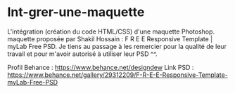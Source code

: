 # Int-grer-une-maquette
L'intégration (création du code HTML/CSS) d'une maquette Photoshop. maquette proposée par Shakil Hossain : F R E E Responsive Template | myLab Free PSD. Je tiens au passage à les remercier pour la qualité de leur travail et pour m'avoir autorisé à utiliser leur PSD ^^.

Profil Behance : https://www.behance.net/designdew
Link PSD : https://www.behance.net/gallery/29312209/F-R-E-E-Responsive-Template-myLab-Free-PSD
